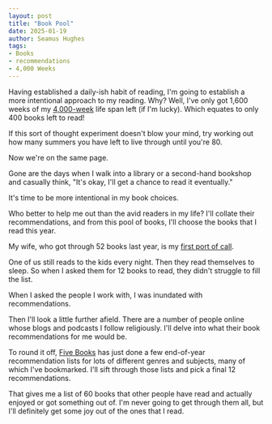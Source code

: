 ```yaml
---
layout: post
title: "Book Pool"
date: 2025-01-19
author: Seamus Hughes
tags:
- Books
- recommendations
- 4,000 Weeks
---
```


Having established a daily-ish habit of reading, I'm going to establish a more intentional approach to my reading. Why? Well, I've only got 1,600 weeks of my [4,000-week](https://www.oliverburkeman.com/fourthousandweeks) life span left (if I'm lucky). Which equates to only 400 books left to read!

If this sort of thought experiment doesn't blow your mind, try working out how many summers you have left to live through until you're 80.

Now we're on the same page. 

Gone are the days when I walk into a library or a second-hand bookshop and casually think, "It's okay, I'll get a chance to read it eventually."

It's time to be more intentional in my book choices. 

Who better to help me out than the avid readers in my life? I'll collate their recommendations, and from this pool of books, I'll choose the books that I read this year. 

My wife, who got through 52 books last year, is my [first port of call](/2025-01-20-wifes-reading-recommendations-2025.md). 

One of us still reads to the kids every night. Then they read themselves to sleep. So when I asked them for 12 books to read, they didn't struggle to fill the list. 

When I asked the people I work with, I was inundated with recommendations. 

Then I'll look a little further afield. There are a number of people online whose blogs and podcasts I follow religiously. I'll delve into what their book recommendations for me would be. 

To round it off, [Five Books](https://fivebooks.com) has just done a few end-of-year recommendation lists for lots of different genres and subjects, many of which I've bookmarked. I'll sift through those lists and pick a final 12 recommendations. 

That gives me a list of 60 books that other people have read and actually enjoyed or got something out of. I'm never going to get through them all, but I'll definitely get some joy out of the ones that I read.